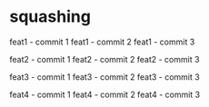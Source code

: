# squashing

feat1 - commit 1
feat1 - commit 2
feat1 - commit 3

feat2 - commit 1
feat2 - commit 2
feat2 - commit 3

feat3 - commit 1
feat3 - commit 2
feat3 - commit 3

feat4 - commit 1
feat4 - commit 2
feat4 - commit 3